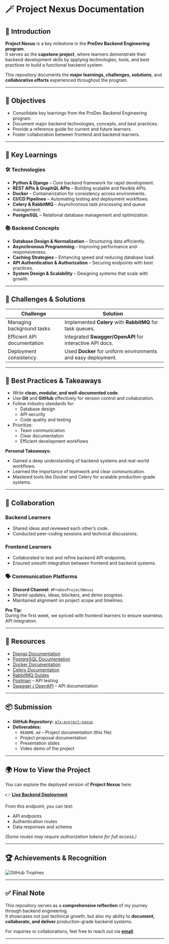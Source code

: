 # 🪄 Project Nexus Documentation

## 📘 Introduction

**Project Nexus** is a key milestone in the **ProDev Backend Engineering program**.  
It serves as the **capstone project**, where learners demonstrate their backend development skills by applying technologies, tools, and best practices to build a functional backend system.

This repository documents the **major learnings, challenges, solutions**, and **collaborative efforts** experienced throughout the program.

---

## 🎯 Objectives

- Consolidate key learnings from the ProDev Backend Engineering program.  
- Document major backend technologies, concepts, and best practices.  
- Provide a reference guide for current and future learners.  
- Foster collaboration between frontend and backend learners.

---

## 🧠 Key Learnings

### 🛠️ Technologies

- **Python & Django** – Core backend framework for rapid development.  
- **REST APIs & GraphQL APIs** – Building scalable and flexible APIs.  
- **Docker** – Containerization for consistency across environments.  
- **CI/CD Pipelines** – Automating testing and deployment workflows.  
- **Celery & RabbitMQ** – Asynchronous task processing and queue management.  
- **PostgreSQL** – Relational database management and optimization.

### 📚 Backend Concepts

- **Database Design & Normalization** – Structuring data efficiently.  
- **Asynchronous Programming** – Improving performance and responsiveness.  
- **Caching Strategies** – Enhancing speed and reducing database load.  
- **API Authentication & Authorization** – Securing endpoints with best practices.  
- **System Design & Scalability** – Designing systems that scale with growth.

---

## 🧩 Challenges & Solutions

| Challenge                         | Solution                                                   |
|----------------------------------|-------------------------------------------------------------|
| Managing background tasks        | Implemented **Celery** with **RabbitMQ** for task queues.  |
| Efficient API documentation      | Integrated **Swagger/OpenAPI** for interactive API docs.   |
| Deployment consistency           | Used **Docker** for uniform environments and easy deployment. |

---

## 🌟 Best Practices & Takeaways

- Write **clean, modular, and well-documented code**.  
- Use **Git** and **GitHub** effectively for version control and collaboration.  
- Follow industry standards for:
  - Database design  
  - API security  
  - Code quality and testing  
- Prioritize:
  - Team communication  
  - Clear documentation  
  - Efficient development workflows  

**Personal Takeaways:**
- Gained a deep understanding of backend systems and real-world workflows.  
- Learned the importance of teamwork and clear communication.  
- Mastered tools like Docker and Celery for scalable production-grade systems.

---

## 🤝 Collaboration

### Backend Learners  
- Shared ideas and reviewed each other’s code.  
- Conducted peer-coding sessions and technical discussions.  

### Frontend Learners  
- Collaborated to test and refine backend API endpoints.  
- Ensured smooth integration between frontend and backend systems.  

### 🗣 Communication Platforms  
- **Discord Channel**: `#ProDevProjectNexus`  
- Shared updates, ideas, blockers, and demo progress.  
- Maintained alignment on project scope and timelines.  

**Pro Tip:**  
During the first week, we synced with frontend learners to ensure seamless API integration.

---

## 🧰 Resources

- [Django Documentation](https://docs.djangoproject.com/)  
- [PostgreSQL Documentation](https://www.postgresql.org/docs/)  
- [Docker Documentation](https://docs.docker.com/)  
- [Celery Documentation](https://docs.celeryq.dev/)  
- [RabbitMQ Guides](https://www.rabbitmq.com/documentation.html)  
- [Postman](https://www.postman.com/) – API testing  
- [Swagger / OpenAPI](https://swagger.io/tools/swagger-ui/) – API documentation  

---

## 📦 Submission

- **GitHub Repository:** [`alx-project-nexus`](https://github.com/Benareyo/alx-project-nexus)  
- **Deliverables:**
  - `README.md` – Project documentation (this file)  
  - Project proposal documentation  
  - Presentation slides  
  - Video demo of the project  

---

## 🌍 How to View the Project

You can explore the deployed version of **Project Nexus** here:  

👉 **[Live Backend Deployment](https://bridal-backend-ixf1.onrender.com/)**  

From this endpoint, you can test:
- API endpoints  
- Authentication routes  
- Data responses and schema  

*(Some routes may require authorization tokens for full access.)*

---

## 🏆 Achievements & Recognition

![GitHub Trophies](https://github-profile-trophy.vercel.app/?username=Benareyo&theme=dracula&margin-w=8&no-bg=true)

---

## ✅ Final Note

This repository serves as a **comprehensive reflection** of my journey through backend engineering.  
It showcases not just technical growth, but also my ability to **document, collaborate, and deliver** production-grade backend systems.

For inquiries or collaborations, feel free to reach out via **[email](mailto:betelyohannes39@gmail.com)**.

---
